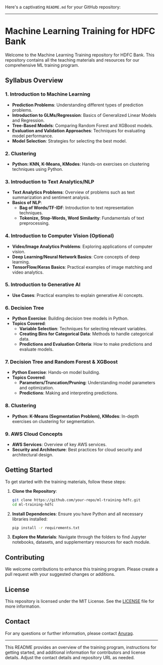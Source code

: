 Here's a captivating `README.md` for your GitHub repository:

---

# Machine Learning Training for HDFC Bank

Welcome to the Machine Learning Training repository for HDFC Bank. This repository contains all the teaching materials and resources for our comprehensive ML training program. 

## Syllabus Overview

### 1. Introduction to Machine Learning
- **Prediction Problems**: Understanding different types of prediction problems.
- **Introduction to GLMs/Regression**: Basics of Generalized Linear Models and Regression.
- **Tree-Based Models**: Comparing Random Forest and XGBoost models.
- **Evaluation and Validation Approaches**: Techniques for evaluating model performance.
- **Model Selection**: Strategies for selecting the best model.

### 2. Clustering
- **Python: KNN, K-Means, KModes**: Hands-on exercises on clustering techniques using Python.

### 3. Introduction to Text Analytics/NLP
- **Text Analytics Problems**: Overview of problems such as text summarization and sentiment analysis.
- **Basics of NLP**:
  - **Bag of Words/TF-IDF**: Introduction to text representation techniques.
  - **Tokenize, Stop-Words, Word Similarity**: Fundamentals of text preprocessing.

### 4. Introduction to Computer Vision (Optional)
- **Video/Image Analytics Problems**: Exploring applications of computer vision.
- **Deep Learning/Neural Network Basics**: Core concepts of deep learning.
- **TensorFlow/Keras Basics**: Practical examples of image matching and video analytics.

### 5. Introduction to Generative AI
- **Use Cases**: Practical examples to explain generative AI concepts.

### 6. Decision Tree
- **Python Exercise**: Building decision tree models in Python.
- **Topics Covered**:
  - **Variable Selection**: Techniques for selecting relevant variables.
  - **Creating Bins for Categorical Data**: Methods to handle categorical data.
  - **Predictions and Evaluation Criteria**: How to make predictions and evaluate models.

### 7. Decision Tree and Random Forest & XGBoost
- **Python Exercise**: Hands-on model building.
- **Topics Covered**:
  - **Parameters/Truncation/Pruning**: Understanding model parameters and optimization.
  - **Predictions**: Making and interpreting predictions.

### 8. Clustering
- **Python: K-Means (Segmentation Problem), KModes**: In-depth exercises on clustering for segmentation.

### 9. AWS Cloud Concepts
- **AWS Services**: Overview of key AWS services.
- **Security and Architecture**: Best practices for cloud security and architectural design.

## Getting Started

To get started with the training materials, follow these steps:

1. **Clone the Repository**:
    ```sh
    git clone https://github.com/your-repo/ml-training-hdfc.git
    cd ml-training-hdfc
    ```

2. **Install Dependencies**:
    Ensure you have Python and all necessary libraries installed:
    ```sh
    pip install -r requirements.txt
    ```

3. **Explore the Materials**:
    Navigate through the folders to find Jupyter notebooks, datasets, and supplementary resources for each module.

## Contributing

We welcome contributions to enhance this training program. Please create a pull request with your suggested changes or additions.

## License

This repository is licensed under the MIT License. See the [LICENSE](license.md) file for more information.

## Contact

For any questions or further information, please contact [Anurag](mailto:ai@brainstrom.in).

---

This README provides an overview of the training program, instructions for getting started, and additional information for contributors and license details. Adjust the contact details and repository URL as needed.
